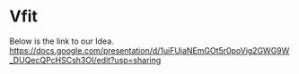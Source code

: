 # Vfit
Below is the link to our Idea.
<br>
https://docs.google.com/presentation/d/1uiFUjaNEmGOt5r0poVig2GWG9W_DUQecQPcHSCsh3OI/edit?usp=sharing
